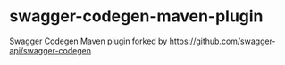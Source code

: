 # swagger-codegen-maven-plugin
Swagger Codegen Maven plugin forked by https://github.com/swagger-api/swagger-codegen
